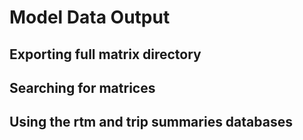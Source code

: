 
# Model Data Output

## Exporting full matrix directory

## Searching for matrices

## Using the rtm and trip summaries databases

